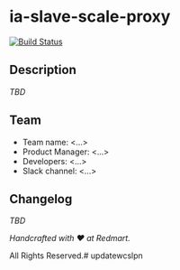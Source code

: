# ia-slave-scale-proxy
[![Build Status](https://magnum.travis-ci.com/Redmart/ia-slave-scale-proxy.svg?token=HcsjCzCr7Kq5N8YPcpQ6&branch=master)](https://magnum.travis-ci.com/Redmart/ia-slave-scale-proxy)

## Description
_TBD_

## Team
 * Team name: <...>
 * Product Manager: <...>
 * Developers: <...>
 * Slack channel: <...>

## Changelog
_TBD_


_Handcrafted with ♥ at Redmart._


All Rights Reserved.# updatewcslpn
